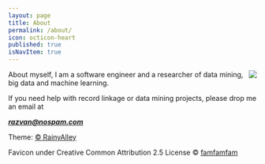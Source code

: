 ```yaml
---
layout: page
title: About
permalink: /about/
icon: octicon-heart
published: true
isNavItem: true
---
```


<img src="{{'/static/img/razvan.jpg' | prepend: site.baseurl | prepend: site.url }}" style="float:right">
About myself, I am a software engineer and a researcher of data mining, big data and machine learning.


If you need help with record linkage or data mining projects, please drop me an email at <div id="mail" style="font-weight:bold; font-style:italic">razvan@nospam.com</div></a>
<script>document.getElementById("mail").innerHTML = "razvnpp"+String.fromCharCode(64)+"gmai"+"l.com";</script>


Theme:  <a href="http://blog.rainyalley.com/"><span class="word-keep">&copy; RainyAlley </span></a>

Favicon under Creative Common Attribution 2.5 License &copy; <A href="http://www.famfamfam.com">famfamfam</a>

